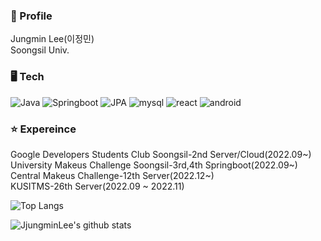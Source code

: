 
### 📌 Profile

Jungmin Lee(이정민)  
Soongsil Univ. 

### 🖥️ Tech
![Java](https://img.shields.io/badge/Java-3776AB?style=flat-square&logo=mysql&logoColor=white)
![Springboot](https://img.shields.io/badge/springboot-6DB33F?style=flat-square&logo=springboot&logoColor=white)
![JPA](https://img.shields.io/badge/JPA-%23ED8B00?style=flat-square&logo=jpa&logoColor=white)
![mysql](https://img.shields.io/badge/Mysql-4479A1?style=flat-square&logo=mysql&logoColor=white)
![react](https://img.shields.io/badge/React-61DAFB?style=flat-square&logo=React&logoColor=white)
![android](https://img.shields.io/badge/Android-3DDC84?style=flat-square&logo=Android&logoColor=white)

### ⭐ Expereince

Google Developers Students Club Soongsil-2nd Server/Cloud(2022.09~)  
University Makeus Challenge Soongsil-3rd,4th Springboot(2022.09~)  
Central Makeus Challenge-12th Server(2022.12~)  
KUSITMS-26th Server(2022.09 ~ 2022.11)


![Top Langs](https://github-readme-stats.vercel.app/api/top-langs/?username=JjungminLee&layout=Demo&theme=dark)

![JjungminLee's github stats](https://github-readme-stats.vercel.app/api?username=JjungminLee&show_icons=true)



